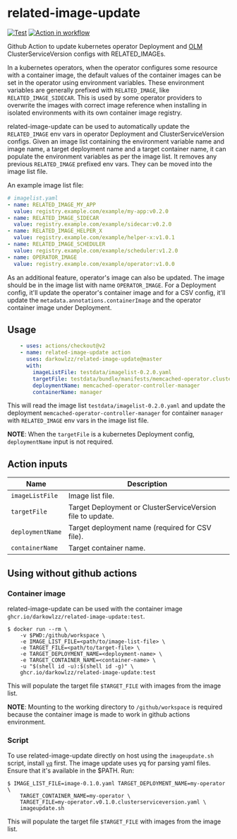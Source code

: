 # related-image-update

[![Test](https://github.com/darkowlzz/related-image-update/workflows/Test/badge.svg)](https://github.com/darkowlzz/related-image-update/actions?query=workflow%3ATest)
[![Action in workflow](https://github.com/darkowlzz/related-image-update/workflows/Action%20in%20workflow/badge.svg)](https://github.com/darkowlzz/related-image-update/actions?query=workflow%3A%22Action+in+workflow%22)

Github Action to update kubernetes operator Deployment and
[OLM](olm.operatorframework.io/) ClusterServiceVersion configs with
RELATED_IMAGEs.

In a kubernetes operators, when the operator configures some resource with a
container image, the default values of the container images can be set in the
operator using environment variables. These environment variables are generally
prefixed with `RELATED_IMAGE`, like `RELATED_IMAGE_SIDECAR`. This is used by
some operator providers to overwrite the images with correct image reference
when installing in isolated environments with its own container image registry.

related-image-update can be used to automatically update the `RELATED_IMAGE`
env vars in operator Deployment and ClusterServiceVersion configs. Given an
image list containing the environment variable name and image name, a target
deployment name and a target container name, it can populate the environment
variables as per the image list. It removes any previous `RELATED_IMAGE`
prefixed env vars. They can be moved into the image list file.

An example image list file:

```yaml
# imagelist.yaml
- name: RELATED_IMAGE_MY_APP
  value: registry.example.com/example/my-app:v0.2.0
- name: RELATED_IMAGE_SIDECAR
  value: registry.example.com/example/sidecar:v0.2.0
- name: RELATED_IMAGE_HELPER_X
  value: registry.example.com/example/helper-x:v1.0.1
- name: RELATED_IMAGE_SCHEDULER
  value: registry.example.com/example/scheduler:v1.2.0
- name: OPERATOR_IMAGE
  value: registry.example.com/example/operator:v1.0.0
```

As an additional feature, operator's image can also be updated. The image
should be in the image list with name `OPERATOR_IMAGE`. For a Deployment
config, it'll update the operator's container image and for a CSV config, it'll
update the `metadata.annotations.containerImage` and the operator container
image under Deployment.

## Usage

```yaml
    - uses: actions/checkout@v2
    - name: related-image-update action
      uses: darkowlzz/related-image-update@master
      with:
        imageListFile: testdata/imagelist-0.2.0.yaml
        targetFile: testdata/bundle/manifests/memcached-operator.clusterserviceversion.yaml
        deploymentName: memcached-operator-controller-manager
        containerName: manager
```

This will read the image list `testdata/imagelist-0.2.0.yaml` and update the
deployment `memcached-operator-controller-manager` for container `manager` with
`RELATED_IMAGE` env vars in the image list file.

**NOTE**: When the `targetFile` is a kubernetes Deployment config,
`deploymentName` input is not required.

## Action inputs

| Name | Description |
| --- | --- |
| `imageListFile` | Image list file. |
| `targetFile` | Target Deployment or ClusterServiceVersion file to update. |
| `deploymentName` | Target deployment name (required for CSV file). |
| `containerName` | Target container name. |

## Using without github actions

### Container image

related-image-update can be used with the container image
`ghcr.io/darkowlzz/related-image-update:test`.

```console
$ docker run --rm \
	-v $PWD:/github/workspace \
	-e IMAGE_LIST_FILE=<path/to/image-list-file> \
	-e TARGET_FILE=<path/to/target-file> \
	-e TARGET_DEPLOYMENT_NAME=<deployment-name> \
	-e TARGET_CONTAINER_NAME=<container-name> \
	-u "$(shell id -u):$(shell id -g)" \
	ghcr.io/darkowlzz/related-image-update:test
```

This will populate the target file `$TARGET_FILE` with images from the image
list.

**NOTE**: Mounting to the working directory to `/github/workspace` is required
because the container image is made to work in github actions environment.

### Script

To use related-image-update directly on host using the `imageupdate.sh` script,
install [`yq`](https://github.com/mikefarah/yq/) first. The image update uses
yq for parsing yaml files. Ensure that it's available in the $PATH.
Run:

```console
$ IMAGE_LIST_FILE=image-0.1.0.yaml TARGET_DEPLOYMENT_NAME=my-operator \
 	TARGET_CONTAINER_NAME=my-operator \
 	TARGET_FILE=my-operator.v0.1.0.clusterserviceversion.yaml \
 	imageupdate.sh
```

This will populate the target file `$TARGET_FILE` with images from the image
list.
